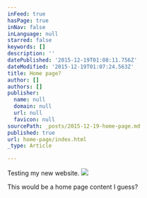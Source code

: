 ```yaml
---
inFeed: true
hasPage: true
inNav: false
inLanguage: null
starred: false
keywords: []
description: ''
datePublished: '2015-12-19T01:08:11.756Z'
dateModified: '2015-12-19T01:07:24.563Z'
title: Home page?
author: []
authors: []
publisher:
  name: null
  domain: null
  url: null
  favicon: null
sourcePath: _posts/2015-12-19-home-page.md
published: true
url: home-page/index.html
_type: Article

---
```

Testing my new website.
![](https://the-grid-user-content.s3-us-west-2.amazonaws.com/4e3a20a8-357e-4400-a3cf-4c29fa71e159.png)

This would be a home page content I guess?